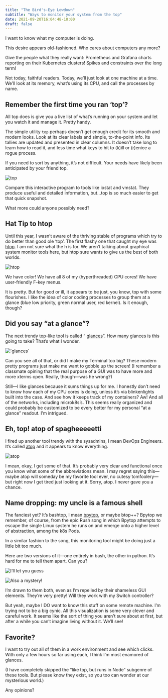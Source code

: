 ```yaml
---
title: "The Bird's-Eye Lowdown"
subtitle: "Ways to monitor your system from the top"
date: 2021-09-20T16:04:48-10:00
draft: false
---
```

I want to know what my computer is doing.

This desire appears old-fashioned. Who cares about computers any more?

Give the people what they really want: Prometheus and Grafana charts reporting on their Kubernetes clusters! Spikes and constraints over the long term!

Not today, faithful readers. Today, we’ll just look at one machine at a time. We’ll look at its memory, what’s using its CPU, and call the processes by name.

## Remember the first time you ran ‘top’?

All top does is give you a live list of what’s running on your system and let you watch it and manage it. Pretty handy.

The simple utility `top` perhaps doesn’t get enough credit for its smooth and modern looks. Look at its clear labels and simple, to-the-point info. Its tallies are updated and presented in clear columns. It doesn’t take long to learn how to read it, and less time what keys to hit to (k)ill or (r)enice a rogue process.

If you need to sort by anything, it’s not difficult. Your needs have likely been anticipated by your friend top.

![top](https://bucketeer-e05bbc84-baa3-437e-9518-adb32be77984.s3.amazonaws.com/public/images/ba77d7d6-9d81-4b8c-a582-0c395c32ec68_984x682.png "classic `top`")

Compare this interactive program to tools like iostat and vmstat. They produce useful and detailed information, but…top is so much easier to get that quick snapshot.

What more could anyone possibly need?

## Hat Tip to htop

Until this year, I wasn’t aware of the thriving stable of programs which try to do better than good ole ‘top’. The first flashy one that caught my eye was [htop](https://htop.dev/). I am not sure what the h is for. We aren’t talking about graphical system monitor tools here, but htop sure wants to give us the best of both worlds.

![htop](https://bucketeer-e05bbc84-baa3-437e-9518-adb32be77984.s3.amazonaws.com/public/images/c1617e99-7533-452f-abb6-0462ed78b08f_984x641.png "`htop`")

We have color! We have all 8 of my (hyperthreaded) CPU cores! We have user-friendly F-key menus.

It is pretty. But for good or ill, it appears to be just, you know, top with some flourishes. I like the idea of color coding processes to group them at a glance (blue low priority, green normal user, red kernel). Is it enough, though?

## Did you say “at a glance”?

The next trendy top-like tool is called “ [glances](https://nicolargo.github.io/glances/)”. How many glances is this going to take? That’s what I wonder.

![](https://bucketeer-e05bbc84-baa3-437e-9518-adb32be77984.s3.amazonaws.com/public/images/9b6d0a02-1cfd-494c-a976-77de9aa7704b_1614x785.png "`glances`")

Can you see all of that, or did I make my Terminal too big? These modern pretty programs just make me want to gobble up the screen! (I remember a classmate opining that the real purpose of a GUI was to have more and more xterms open. Really, though—was he wrong?)

Still—I like glances because it sums things up for me. I honestly don’t need to know how each of my CPU cores is doing, unless it’s via blinkenlights built into the case. And see how it keeps track of my containers? Aw! And all of the networks, including microk8s’s. This seems really organized and could probably be customized to be every better for my personal “at a glance” readout. I’m intrigued.

## Eh, top! atop of spagheeeeetti

I fired up another tool trendy with the sysadmins, I mean DevOps Engineers. It’s called [atop](https://haydenjames.io/use-atop-linux-server-performance-analysis/) and it appears to know everything.

![atop](https://bucketeer-e05bbc84-baa3-437e-9518-adb32be77984.s3.amazonaws.com/public/images/219d5bf5-4e66-4363-8537-923fac204899_1119x790.png "`atop`")

I mean, okay, I get some of that. It’s probably very clear and functional once you know what some of the abbreviations mean. I may regret saying this—maybe atop will someday be my favorite tool ever, no cutesy tomfoolery—but right now I get tired just looking at it. Sorry, atop. I never gave you a chance.

## Name dropping: my uncle is a famous shell

The fanciest yet? It’s bashtop, I mean [bpytop](https://github.com/aristocratos/bpytop), or maybe btop++? Bpytop we remember, of course, from the epic Rush song in which Bpytop attempts to escape the single Linux system he runs on and emerge onto a higher level of abstraction, among the k8s Pods.

In a similar fashion to the song, this monitoring tool might be doing just a little bit too much.

Here are two versions of it—one entirely in bash, the other in python. It’s hard for me to tell them apart. Can you?

![](https://bucketeer-e05bbc84-baa3-437e-9518-adb32be77984.s3.amazonaws.com/public/images/29edde16-9890-4b09-9aee-0f47e100d404_1614x826.png "I’ll let you guess")

![](https://bucketeer-e05bbc84-baa3-437e-9518-adb32be77984.s3.amazonaws.com/public/images/7d977895-50f0-4322-8423-95055dd83e28_1119x790.png "Also a mystery!")

I’m drawn to them both, even as I’m repelled by their shameless GUI elements. They’re very pretty! Will they work with my Switch controller?

But yeah, maybe I DO want to know this stuff on some remote machine. I’m trying not to be a big cynic. All this visualization is some very clever and careful work. It seems like the sort of thing you aren’t sure about at first, but after a while you can’t imagine living without it. We’ll see!

## Favorite?

I want to try out all of them in a work environment and see which clicks. With only a few hours so far using each, I think I’m most enamored of glances.

(I have completely skipped the “like top, but runs in Node” subgenre of these tools. But please know they exist, so you too can wonder at our mysterious world.)

Any opinions?

